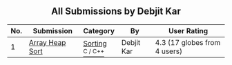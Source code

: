 ﻿<div align="center">

## All Submissions by Debjit Kar

</div>

No.  | Submission | Category | By   | User Rating
---- | ---------- | -------- | ---- | -----------
1 | [Array Heap Sort<br />](https://github.com/Planet-Source-Code/debjit-kar-array-heap-sort__3-9538) | [Sorting<br /><sup>C / C++</sup>](../ByCategory/sorting__3-24.md) | Debjit Kar | 4.3 (17 globes from 4 users)
